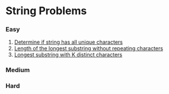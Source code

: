 # String Problems

### Easy

1. [Determine if string has all unique characters](./src/StringProblems/DetermineIfStringHasAllUniqueCharacters.cs)
2. [Length of the longest substring without repeating characters](./src/StringProblems/LongestSubstringWithoutRepeatingCharacters.cs)
3. [Longest substring with K distinct characters](./src/StringProblems/LongestSubstringWithKDistinctCharacters.cs)

### Medium

### Hard

